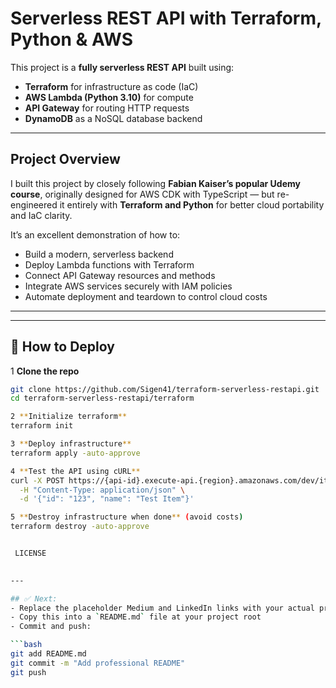 #  Serverless REST API with Terraform, Python & AWS

This project is a **fully serverless REST API** built using:
- **Terraform** for infrastructure as code (IaC)
- **AWS Lambda (Python 3.10)** for compute
- **API Gateway** for routing HTTP requests
- **DynamoDB** as a NoSQL database backend

---

##  Project Overview

I built this project by closely following **Fabian Kaiser’s popular Udemy course**, originally designed for AWS CDK with TypeScript — but re-engineered it entirely with **Terraform and Python** for better cloud portability and IaC clarity.

It’s an excellent demonstration of how to:
- Build a modern, serverless backend
- Deploy Lambda functions with Terraform
- Connect API Gateway resources and methods
- Integrate AWS services securely with IAM policies
- Automate deployment and teardown to control cloud costs

---


---

## 🔧 How to Deploy

1️ **Clone the repo**

```bash
git clone https://github.com/Sigen41/terraform-serverless-restapi.git
cd terraform-serverless-restapi/terraform

2 **Initialize terraform**
terraform init

3 **Deploy infrastructure**
terraform apply -auto-approve

4 **Test the API using cURL**
curl -X POST https://{api-id}.execute-api.{region}.amazonaws.com/dev/items \
  -H "Content-Type: application/json" \
  -d '{"id": "123", "name": "Test Item"}'

5 **Destroy infrastructure when done** (avoid costs)
terraform destroy -auto-approve


 LICENSE

 
---

## ✅ Next:
- Replace the placeholder Medium and LinkedIn links with your actual profile URLs
- Copy this into a `README.md` file at your project root
- Commit and push:

```bash
git add README.md
git commit -m "Add professional README"
git push


